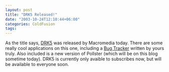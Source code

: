 ```yaml
---
layout: post
title: "DRK5 Released!"
date: "2003-10-24T12:10:44+06:00"
categories: ColdFusion 
tags: 
---
```


As the title says, <a href="http://www.macromedia.com/software/drk/productinfo/product_overview/volume5/">DRK5</a> was released by Macromedia today. There are some really cool applications on this one, including a <a href="http://www.macromedia.com/software/drk/productinfo/product_overview/volume5/coldfusionmx.html#lighthouse_bug_tracker_application">Bug Tracker</a> written by yours truly. Also included is a new version of Pollster (which will be on this blog sometime today). DRK5 is currently only avaible to subscribes now, but will be available to everyone soon.